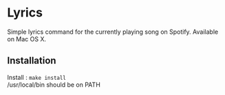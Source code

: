 Lyrics
======

Simple lyrics command for the currently playing song on Spotify. Available on Mac OS X.  
  
## Installation
Install : `make install`  
/usr/local/bin should be on PATH

